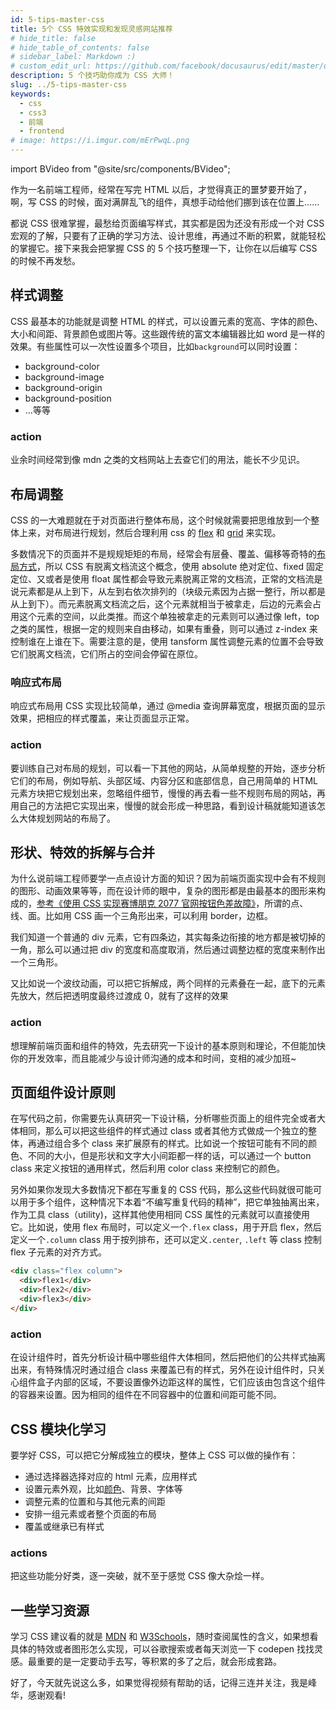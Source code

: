 ```yaml
---
id: 5-tips-master-css
title: 5个 CSS 特效实现和发现灵感网站推荐
# hide_title: false
# hide_table_of_contents: false
# sidebar_label: Markdown :)
# custom_edit_url: https://github.com/facebook/docusaurus/edit/master/docs/api-doc-markdown.md
description: 5 个技巧助你成为 CSS 大师！
slug: ../5-tips-master-css
keywords:
  - css
  - css3
  - 前端
  - frontend
# image: https://i.imgur.com/mErPwqL.png
---
```


import BVideo from "@site/src/components/BVideo";

<BVideo src="//player.bilibili.com/player.html?aid=625417387&bvid=BV1Pt4y1m7ns&cid=184371111&page=1" bsrc="https://www.bilibili.com/video/BV1Pt4y1m7ns/"/>

作为一名前端工程师，经常在写完 HTML 以后，才觉得真正的噩梦要开始了，啊，写 CSS 的时候，面对满屏乱飞的组件，真想手动给他们挪到该在位置上……

都说 CSS 很难掌握，最愁给页面编写样式，其实都是因为还没有形成一个对 CSS 宏观的了解，只要有了正确的学习方法、设计思维，再通过不断的积累，就能轻松的掌握它。接下来我会把掌握 CSS 的 5 个技巧整理一下，让你在以后编写 CSS 的时候不再发愁。

## 样式调整

CSS 最基本的功能就是调整 HTML 的样式，可以设置元素的宽高、字体的颜色、大小和间距、背景颜色或图片等。这些跟传统的富文本编辑器比如 word 是一样的效果。有些属性可以一次性设置多个项目，比如`background`可以同时设置：

- background-color
- background-image
- background-origin
- background-position
- ...等等

### action

业余时间经常到像 mdn 之类的文档网站上去查它们的用法，能长不少见识。

## 布局调整

CSS 的一大难题就在于对页面进行整体布局，这个时候就需要把思维放到一个整体上来，对布局进行规划，然后合理利用 css 的 [flex](../02-flex-layout/index.md) 和 [grid](../01-grid-layout/index.md) 来实现。

多数情况下的页面并不是规规矩矩的布局，经常会有层叠、覆盖、偏移等奇特的[布局方式](../05-position/index.md)，所以 CSS 有脱离文档流这个概念，使用 absolute 绝对定位、fixed 固定定位、又或者是使用 float 属性都会导致元素脱离正常的文档流，正常的文档流是说元素都是从上到下，从左到右依次排列的（块级元素因为占据一整行，所以都是从上到下）。而元素脱离文档流之后，这个元素就相当于被拿走，后边的元素会占用这个元素的空间，以此类推。而这个单独被拿走的元素则可以通过像 left，top 之类的属性，根据一定的规则来自由移动，如果有重叠，则可以通过 z-index 来控制谁在上谁在下。需要注意的是，使用 tansform 属性调整元素的位置不会导致它们脱离文档流，它们所占的空间会停留在原位。

### 响应式布局

响应式布局用 CSS 实现比较简单，通过 @media 查询屏幕宽度，根据页面的显示效果，把相应的样式覆盖，来让页面显示正常。

### action

要训练自己对布局的规划，可以看一下其他的网站，从简单规整的开始，逐步分析它们的布局，例如导航、头部区域、内容分区和底部信息，自己用简单的 HTML 元素方块把它规划出来，忽略组件细节，慢慢的再去看一些不规则布局的网站，再用自己的方法把它实现出来，慢慢的就会形成一种思路，看到设计稿就能知道该怎么大体规划网站的布局了。

## 形状、特效的拆解与合并

为什么说前端工程师要学一点点设计方面的知识？因为前端页面实现中会有不规则的图形、动画效果等等，而在设计师的眼中，复杂的图形都是由最基本的图形来构成的，[参考《使用 CSS 实现赛博朋克 2077 官网按钮色差故障》](../../effects/02-cyberpunk/index.md)，所谓的点、线、面。比如用 CSS 画一个三角形出来，可以利用 border，边框。

我们知道一个普通的 div 元素，它有四条边，其实每条边衔接的地方都是被切掉的一角，那么可以通过把 div 的宽度和高度取消，然后通过调整边框的宽度来制作出一个三角形。

又比如说一个波纹动画，可以把它拆解成，两个同样的元素叠在一起，底下的元素先放大，然后把透明度最终过渡成 0，就有了这样的效果

### action

想理解前端页面和组件的特效，先去研究一下设计的基本原则和理论，不但能加快你的开发效率，而且能减少与设计师沟通的成本和时间，变相的减少加班~

## 页面组件设计原则

在写代码之前，你需要先认真研究一下设计稿，分析哪些页面上的组件完全或者大体相同，那么可以把这些组件的样式通过 class 或者其他方式做成一个独立的整体，再通过组合多个 class 来扩展原有的样式。比如说一个按钮可能有不同的颜色、不同的大小，但是形状和文字大小间距都一样的话，可以通过一个 button class 来定义按钮的通用样式，然后利用 color class 来控制它的颜色。

另外如果你发现大多数情况下都在写重复的 CSS 代码，那么这些代码就很可能可以用于多个组件，这种情况下本着“不编写重复代码的精神”，把它单独抽离出来，作为工具 class（utility)，这样其他使用相同 CSS 属性的元素就可以直接使用它。比如说，使用 flex 布局时，可以定义一个`.flex` class，用于开启 flex，然后定义一个`.column` class 用于按列排布，还可以定义`.center`, `.left` 等 class 控制 flex 子元素的对齐方式。

```html
<div class="flex column">
  <div>flex1</div>
  <div>flex2</div>
  <div>flex3</div>
</div>
```

### action

在设计组件时，首先分析设计稿中哪些组件大体相同，然后把他们的公共样式抽离出来，有特殊情况时通过组合 class 来覆盖已有的样式，另外在设计组件时，只关心组件盒子内部的区域，不要设置像外边距这样的属性，它们应该由包含这个组件的容器来设置。因为相同的组件在不同容器中的位置和间距可能不同。

## CSS 模块化学习

要学好 CSS，可以把它分解成独立的模块，整体上 CSS 可以做的操作有：

- 通过选择器选择对应的 html 元素，应用样式
- 设置元素外观，比如[颜色](../06-css-hsl-color/index.md)、背景、字体等
- 调整元素的位置和与其他元素的间距
- 安排一组元素或者整个页面的布局
- 覆盖或继承已有样式

### actions

把这些功能分好类，逐一突破，就不至于感觉 CSS 像大杂烩一样。

## 一些学习资源

学习 CSS 建议看的就是 [MDN](https://developer.mozilla.org/en-US/) 和 [W3Schools](https://www.w3schools.com/)，随时查阅属性的含义，如果想看具体的特效或者图形怎么实现，可以谷歌搜索或者每天浏览一下 codepen 找找灵感。最重要的是一定要动手去写，等积累的多了之后，就会形成套路。

好了，今天就先说这么多，如果觉得视频有帮助的话，记得三连并关注，我是峰华，感谢观看!